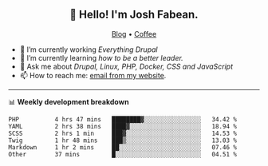 <h2 align="center">👋 Hello! I'm Josh Fabean.</h2>
<p align="center">
  <a href="https://joshfabean.com">Blog</a> •
  <a href="https://www.buymeacoffee.com/LSxne6Yr4">Coffee</a>
</p>

- 🔭 I’m currently working *Everything Drupal*
- 🌱 I’m currently learning *how to be a better leader.*
- 💬 Ask me about *Drupal, Linux, PHP, Docker, CSS and JavaScript*
- 📫 How to reach me: [email from my website](https://joshfabean.com).

-------

📊 **Weekly development breakdown**
<!--START_SECTION:waka-->

```text
PHP          4 hrs 47 mins   ████████▓░░░░░░░░░░░░░░░░   34.42 %
YAML         2 hrs 38 mins   ████▓░░░░░░░░░░░░░░░░░░░░   18.94 %
SCSS         2 hrs 1 min     ███▓░░░░░░░░░░░░░░░░░░░░░   14.53 %
Twig         1 hr 48 mins    ███▒░░░░░░░░░░░░░░░░░░░░░   13.03 %
Markdown     1 hr 2 mins     ██░░░░░░░░░░░░░░░░░░░░░░░   07.46 %
Other        37 mins         █░░░░░░░░░░░░░░░░░░░░░░░░   04.51 %
```

<!--END_SECTION:waka-->

<!--
**fabean/fabean** is a ✨ _special_ ✨ repository because its `README.md` (this file) appears on your GitHub profile.

Here are some ideas to get you started:

- 🔭 I’m currently working on ...
- 🌱 I’m currently learning ...
- 👯 I’m looking to collaborate on ...
- 🤔 I’m looking for help with ...
- 💬 Ask me about ...
- 📫 How to reach me: ...
- 😄 Pronouns: ...
- ⚡ Fun fact: ...
-->

